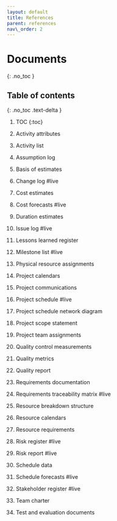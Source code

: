 ```yaml
---
layout: default
title: References
parent: references
nav\_order: 2
---
```


# Documents
{: .no\_toc }

## Table of contents
{: .no\_toc .text-delta }

1. TOC
{:toc} 



1. Activity attributes 
2. Activity list 
3. Assumption log 
4. Basis of estimates 
5. Change log #live
6. Cost estimates 
7. Cost forecasts #live 
8. Duration estimates 
9. Issue log #live 
10. Lessons learned register 
11. Milestone list #live 
12. Physical resource assignments 
13. Project calendars 
14. Project communications 
15. Project schedule #live 
16. Project schedule network diagram
17. Project scope statement
18. Project team assignments
19. Quality control measurements
20. Quality metrics
21. Quality report
22. Requirements documentation
23. Requirements traceability matrix #live 
24. Resource breakdown structure
25. Resource calendars
26. Resource requirements
27. Risk register #live 
28. Risk report #live 
29. Schedule data
30. Schedule forecasts #live 
31. Stakeholder register #live 
32. Team charter
33. Test and evaluation documents
